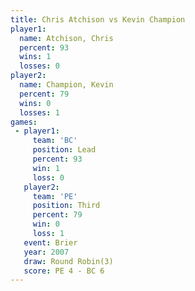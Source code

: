 ```yaml
---
title: Chris Atchison vs Kevin Champion
player1:               
  name: Atchison, Chris
  percent: 93          
  wins: 1              
  losses: 0            
player2:               
  name: Champion, Kevin
  percent: 79          
  wins: 0              
  losses: 1            
games:
 - player1:        
     team: 'BC'    
     position: Lead
     percent: 93   
     win: 1        
     loss: 0       
   player2:         
     team: 'PE'     
     position: Third
     percent: 79    
     win: 0         
     loss: 1        
   event: Brier        
   year: 2007          
   draw: Round Robin(3)
   score: PE 4 - BC 6  
---
```

